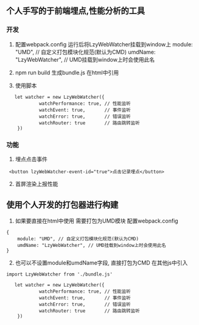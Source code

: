 ## 个人手写的于前端埋点,性能分析的工具

### 开发

1. 配置webpack.config  运行后将LzyWebWatcher挂载到window上
    module: "UMD", // 自定义打包模块化规范(默认为CMD)
    umdName: "LzyWebWatcher", // UMD挂载到window上时会使用此名

2. npm run build 生成bundle.js    在html中引用

3. 使用脚本
~~~
   let watcher = new LzyWebWatcher({
            watchPerformance: true, // 性能监听
            watchEvent: true,       // 事件监听
            watchError: true,       // 错误监听
            watchRouter: true       // 路由跳转监听
    })
~~~
### 功能
1. 埋点点击事件
~~~
 <button lzyWebWatcher-event-id="true">点击记录埋点</button>
~~~
2. 首屏渲染上报性能


## 使用个人开发的打包器进行构建
1. 如果要直接在html中使用 需要打包为UMD模块  配置webpack.config
~~~
{
    module: "UMD", // 自定义打包模块化规范(默认为CMD)
    umdName: "LzyWebWatcher", // UMD挂载到window上时会使用此名
}
~~~

2. 也可以不设置module和umdName字段, 直接打包为CMD 在其他js中引入
~~~
import LzyWebWatcher from './bundle.js'

   let watcher = new LzyWebWatcher({
            watchPerformance: true, // 性能监听
            watchEvent: true,       // 事件监听
            watchError: true,       // 错误监听
            watchRouter: true       // 路由跳转监听
    })
~~~

